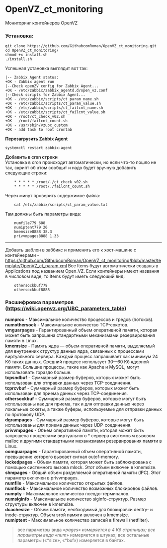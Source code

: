 # OpenVZ_ct_monitoring
Мониторинг контейнеров OpenVZ  

###  Установка:  ###
    git clone https://github.com/GithubcomRoman/OpenVZ_ct_monitoring.git  
    cd OpenVZ_ct_monitoring/  
    chmod +x install.sh  
    ./install.sh  

Успешная установка выглядит вот так:  

	|-- Zabbix Agent status:
	+OK - Zabbix agent run
	|--Check openZV config for Zabbix Agent...
	+OK - /etc/zabbix/zabbix_agentd.d/open_vz.conf
	|--Check scripts for Zabbix Agent...
	+OK - /etc/zabbix/scripts/ct_param_name.sh
	+OK - /etc/zabbix/scripts/ct_param_value.sh
	+OK - /etc/zabbix/scripts/ct_failcnt_name.sh
	+OK - /etc/zabbix/scripts/ct_failcnt_value.sh
	+OK - /root/ct_check_v02.sh
	+OK - /root/failcnt_count.sh
	+OK - /usr/sbin/vzubc_custom
	+OK - add task to root crontab

**Перезагрузить Zabbix Agent**	

	systemctl restart zabbix-agent

**Добавить в cron строки**  
Установка в cron происходит автоматически, но если что-то пошло не так, скрипт об этом сообщит и надо будет вручную добавить следующие строки: 

        * * * * * /root/./ct_check_v02.sh  
        * * * * * /root/./failcnt_count.sh  

Через минут проверить содержимое файла:  
        
        cat /etc/zabbix/scripts/ct_param_value.txt  

Там должны быть параметры вида:  

        numfile779 688  
        numiptent779 20  
        kmemsize8888 38.3  
        privvmpages8888 1.33  
_______________________________________________________  

Добавть шаблон в заббикс и применить его к хост-машине с контейнерами - https://github.com/GithubcomRoman/OpenVZ_ct_monitoring/blob/master/template/OpenVZ_ct_param.xml
Все Items будут автоматически созданы в Applications под названием Open_VZ. Если контейнеры имеют названия в числовом виде, то Items будут иметь следующий вид:  

        othersockbuf779  
        othersockbuf8888  

###  Расшифровка параметров (https://wiki.openvz.org/UBC_parameters_table)  ###
**numproc** - Максимальное количество процессов и тредов (потоков).  
**numothersock** - Максимальное количество TCP-сокетов.  
**vmguarpages** - Гарантированный объем оперативной памяти, которая может быть запрошена стандартными механизмами резервирования памяти в Linux.  
**kmemsize** - Память ядра — объем оперативной памяти, выделяемый для внутренних структур данных ядра, связанных с процессами виртуального сервера. Каждый процесс запрашивает как минимум 24 Кб таких данных. Средний процесс использует 30—60 Кб ядерной памяти. Большие процессы, такие как Apache и MySQL, могут использовать гораздо больше.  
**tcpsndbuf** - Суммарный размер буферов, которых может быть использован для отправки данных через TCP-соединения.  
**tcprcvbuf** - Суммарный размер буферов, которых может быть использован для приема данных через TCP-соединения.  
**othersockbuf** - Суммарный размер буферов, которые могут быть использованы как для приема, так и для отправки данных через локальные сокеты, а также буферы, используемые для отправки данных по протоколу UDP.  
**dgrampages** - Суммарный размер буферов, которые могут быть использованы для приема данных через UDP-соединения.  
**privvmpages** - Объем оперативной памяти, которая может быть запрошена процессами виртуального * сервера системным вызовом malloc и другими стандартными механизмами резервирования памяти в Linux.  
**oomguarpages** - Гарантированный объем оперативной памяти, превышение которого вызовет сигнал outof-memory.  
**lockedpages** - Объем памяти, которая может быть заблокирована с помощью системного вызова mlock. Этот объем включен в kmemsize.  
**shmpages** - Общий объем разделяемой оперативной памяти (IPC). Этот параметр включен в privvmpages.  
**numfile** - Максимальное количество открытых файлов.  
**numflock** - Максимальное количество возможных блокировок файлов.  
**numpty** - Максимальное количество псевдо-терминалов.  
**numsiginfo** - Максимальное количество siginfo-структур. Размер структуры включен в kmemsize.  
**dcachesize** - Объем памяти, необходимый для блокировки dentry- и inode-структур. Объем этой памяти включен в kmemsize.  
**numiptent** - Максимальное количество записей в firewall (netfilter).  

>все параметры вида «*pages» измеряется в 4 Кб страницах;
все параметры вида «num*» измеряется в штуках;
все остальные параметры («*size», «*buf») измеряется в байтах.
